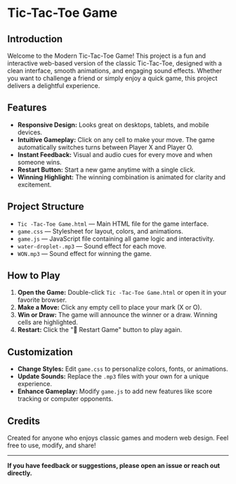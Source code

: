 # Tic-Tac-Toe Game

## Introduction

Welcome to the Modern Tic-Tac-Toe Game! This project is a fun and interactive web-based version of the classic Tic-Tac-Toe, designed with a clean interface, smooth animations, and engaging sound effects. Whether you want to challenge a friend or simply enjoy a quick game, this project delivers a delightful experience.

## Features

- **Responsive Design:** Looks great on desktops, tablets, and mobile devices.
- **Intuitive Gameplay:** Click on any cell to make your move. The game automatically switches turns between Player X and Player O.
- **Instant Feedback:** Visual and audio cues for every move and when someone wins.
- **Restart Button:** Start a new game anytime with a single click.
- **Winning Highlight:** The winning combination is animated for clarity and excitement.

## Project Structure

- `Tic -Tac-Toe Game.html` — Main HTML file for the game interface.
- `game.css` — Stylesheet for layout, colors, and animations.
- `game.js` — JavaScript file containing all game logic and interactivity.
- `water-droplet-.mp3` — Sound effect for each move.
- `WON.mp3` — Sound effect for winning the game.

## How to Play

1. **Open the Game:** Double-click `Tic -Tac-Toe Game.html` or open it in your favorite browser.
2. **Make a Move:** Click any empty cell to place your mark (X or O).
3. **Win or Draw:** The game will announce the winner or a draw. Winning cells are highlighted.
4. **Restart:** Click the "🔄 Restart Game" button to play again.

## Customization

- **Change Styles:** Edit `game.css` to personalize colors, fonts, or animations.
- **Update Sounds:** Replace the `.mp3` files with your own for a unique experience.
- **Enhance Gameplay:** Modify `game.js` to add new features like score tracking or computer opponents.

## Credits

Created for anyone who enjoys classic games and modern web design. Feel free to use, modify, and share!

---

**If you have feedback or suggestions, please open an issue or reach out directly.**

